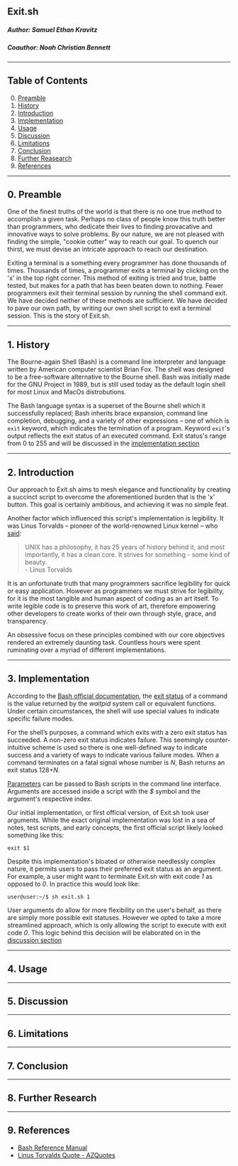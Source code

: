 ## Exit[]().sh
##### Author: Samuel Ethan Kravitz
##### Coauthor: Noah Christian Bennett
----
## Table of Contents
0. [Preamble](#preamble)
1. [History](#history)
2. [Introduction](#introduction)
3. [Implementation](#implementation)
4. [Usage](#usage)
5. [Discussion](#discussion)
6. [Limitations](#limitations)
7. [Conclusion](#conclusion)
8. [Further Reasearch](#further_research)
9. [References](#references)
----
<a name="preamble"></a>

## 0. Preamble
One of the finest truths of the world is that there is no one true method to accomplish a given task. Perhaps no class of people know this truth better than programmers, who dedicate their lives to finding provacative and innovative ways to solve problems. By our nature, we are not pleased with finding the simple, "cookie cutter" way to reach our goal. To quench our thirst, we must devise an intricate approach to reach our destination. 

Exiting a terminal is a something every programmer has done thousands of times. Thousands of times, a programmer exits a terminal by clicking on the 'x' in the top right corner. This method of exiting is tried and true, battle tested, but makes for a path that has been beaten down to nothing. Fewer programmers exit their terminal session by running the shell command exit. We have decided neither of these methods are sufficient. We have decided to pave our own path, by writing our own shell script to exit a terminal session. This is the story of Exit.[]()sh.

----
<a name="history"></a>

## 1. History
The Bourne-again Shell (Bash) is a command line interpreter and language written by American computer scientist Brian Fox. The shell was designed to be a free-software alternative to the Bourne shell. Bash was initially made for the GNU Project in 1989, but is still used today as the default login shell for most Linux and MacOs distrobutions.

The Bash language syntax is a superset of the Bourne shell which it successfully replaced; Bash inherits brace expansion, command line completion, debugging, and a variety of other expressions &#8211; one of which is `exit` keyword, which indicates the termination of a program. Keyword `exit`'s output reflects the exit status of an executed command. Exit status's range from 0 to 255 and will be discussed in the [implementation section](#implementation)

----
<a name="introduction"></a>

## 2. Introduction
Our approach to Exit.[]()sh aims to mesh elegance and functionality by creating a succinct script to overcome the aforementioned burden that is the 'x' button. This goal is certainly ambitious, and achieving it was no simple feat. 

Another factor which influenced this script's implementation is legibility. It was Linus Torvalds &#8211; pioneer of the world-renowned Linux kernel &#8211; who [said](https://www.azquotes.com/quote/1372161): 
> UNIX has a philosophy, it has 25 years of history behind it, and most importantly, it has a clean core. It strives for something - some kind of beauty. <br /> - Linus Torvalds 
>
It is an unfortunate truth that many programmers sacrifice legibility for quick or easy application. However as programmers we must strive for legibility, for it is the most tangible and human aspect of coding as an art itself. To write legible code is to preserve this work of art, therefore empowering other developers to create works of their own through style, grace, and transparency.

An obsessive focus on these principles combined with our core objectives rendered an extremely daunting task. Countless hours were spent ruminating over a myriad of different implementations.

----
<a name="implementation"></a>

## 3. Implementation
According to the [Bash official documentation](https://www.gnu.org/savannah-checkouts/gnu/bash/manual/bash.html), the [exit status](https://www.gnu.org/savannah-checkouts/gnu/bash/manual/bash.html#Exit-Status) of a command is the value returned by the _waitpid_ system call or equivalent functions. Under certain circumstances, the shell will use special values to indicate specific failure modes.

For the shell’s purposes, a command which exits with a zero exit status has succeeded. A non-zero exit status indicates failure. This seemingly counter-intuitive scheme is used so there is one well-defined way to indicate success and a variety of ways to indicate various failure modes. When a command terminates on a fatal signal whose number is _N_, Bash returns an exit status 128+_N_.

[Parameters](https://www.gnu.org/savannah-checkouts/gnu/bash/manual/bash.html#Shell-Parameters) can be passed to Bash scripts in the command line interface. Arguments are accessed inside a script with the _$_ symbol and the argument's respective index.

Our initial implementation, or first official version, of Exit.[]()sh took user arguments. While the exact original implementation was lost in a sea of notes, test scripts, and early concepts, the first official script likely looked something like this:

```
exit $1
```

Despite this implementation's bloated or otherwise needlessly complex nature, it permits users to pass their preferred exit status as an argument. For example, a user might want to terminate Exit.[]()sh with exit code _1_ as opposed to _0_. In practice this would look like:

```
user@user:~/$ sh exit.sh 1
```

User arguments do allow for more flexibility on the user's behalf, as there are simply more possible exit statuses. However we opted to take a more streamlined approach, which is only allowing the script to execute with exit code _0_. This logic behind this decision will be elaborated on in the [discussion section](#discussion)

----
<a name="usage"></a>

## 4. Usage

----
<a name="discussion"></a>

## 5. Discussion

----
<a name="limitations"></a>

## 6. Limitations

----
<a name="conclusion"></a>

## 7. Conclusion

----
<a name="further_research"></a>

## 8. Further Research

----
<a name="references"></a>

## 9. References
- [Bash Reference Manual](https://www.gnu.org/savannah-checkouts/gnu/bash/manual/bash.html)
- [Linus Torvalds Quote - AZQuotes](https://www.azquotes.com/quote/1372161)

